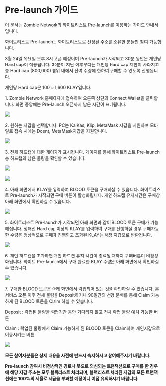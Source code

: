 # Pre-launch 가이드

이 문서는 Zombie Network의 화이트리스트 Pre-launch를 이용하는 가이드 안내서입니다.

화이트리스트 Pre-launch는 화이트리스트로 선정된 주소를 소유한 분들만 참여 가능합니다.

3월 24일 목요일 오후 8시 오픈 예정이며 Pre-launch가 시작되고 30분 동안은 개인당 Hard cap이 적용됩니다. 30분이 지난 이후부터는 개인당 Hard cap 제한이 사라지고 총 Hard cap (800,000) 범위 내에서 잔여 수량에 한하여 구매할 수 있도록 진행됩니다.

개인당 Hard cap은 100 \~ 1,600 KLAY입니다.



1\. Zombie Network 홈페이지에 접속하여 오른쪽 상단의 Connect Wallet을 클릭합니다. 화면 중앙에는 Pre-launch 오픈까지 남은 시간이 표기됩니다.

![](../.gitbook/assets/구매화면1.png)

2\. 원하는 지갑을 선택합니다. PC는 KaiKas, Klip, MetaMask 지갑을 지원하며 모바일로 접속 시에는 Dcent, MetaMask지갑을 지원합니다.&#x20;

![](../.gitbook/assets/구매화면2.png)

3\. 전체 하드캡에 대한 게이지가 표시됩니다. 게이지를 통해 화이트리스트 Pre-launch 총 하드캡의 남은 물량을 확인할 수 있습니다. &#x20;

![](../.gitbook/assets/구매화면3.png)

![](../.gitbook/assets/구매화면4.png)

4\. 아래 화면에서 KLAY를 입력하여 BLOOD 토큰을 구매하실 수 있습니다. 화이트리스트 Pre-launch가 시작되면 구매 버튼이 활성화됩니다. 개인 하드캡 유지시간은 구매창 아래 화면에서 확인하실 수 있습니다.&#x20;

![](../.gitbook/assets/구매화면5.png)

5\. 화이트리스트 Pre-launch가 시작되면 아래 화면과 같이 BLOOD 토큰 구매가 가능해집니다. 정해진 Hard cap 이상의 KLAY를 입력하여 구매를 진행하실 경우 구매가능한 수량은 정상적으로 구매가 진행되고 초과된 KLAY는 해당 지갑으로 반환됩니다.&#x20;

![](../.gitbook/assets/구매화면6.png)

6\. 개인 하드캡을 초과하면 개인 하드캡 유지 시간이 종료될 때까지 구매버튼이 비활성화됩니다. 화이트 Pre-launch에서 구매 완료한 KLAY 수량은 아래 화면에서 확인하실 수 있습니다.&#x20;

![](../.gitbook/assets/구매화면7.png)

7\. 구매한 BLOOD 토큰은 아래 화면에서 락업되어 있는 것을 확인하실 수 있습니다. 본 서비스 오픈 이후 전체 물량을 Deposit하거나 90일간의 선형 분배를 통해 Claim 가능하게 된 BLOOD 토큰을 Claim 하실 수 있습니다.

Deposit : 락업된 물량을 락업기간 동안 기다리지 않고 전체 락업 물량 예치 가능한 버튼

Claim : 락업된 물량에서 Claim 가능하게 된 BLOOD 토큰을 Claim하여 개인지갑으로 이동시키는 버튼&#x20;

![](../.gitbook/assets/구매화면8.png)

**모든 참여자분들은 상세 내용을 사전에 반드시 숙지하시고 참여해주시기 바랍니다.**

**Pre-launch 참여시 비정상적인 경로나 봇으로 의심되는 트랜잭션으로 구매를 한 경우에 해당 지갑 주소는 모두 블랙리스트 처리되며, 블랙리스트 처리된 지갑의 모든 트랜잭션에는 100%의 세율로 세금을 부과할 예정이니 이점 유의하시기 바랍니다.**
